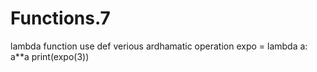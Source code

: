 # Functions.7
lambda function use def verious ardhamatic operation 
expo = lambda a: a**a
print(expo(3))
